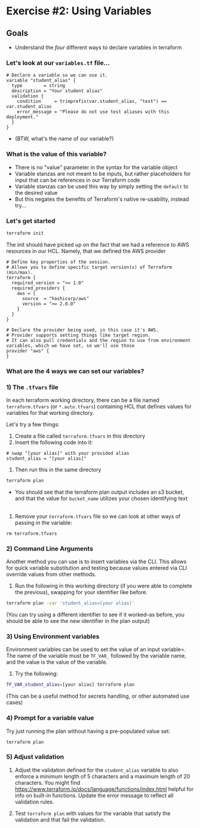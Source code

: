 # Exercise #2: Using Variables

## Goals
* Understand the *four* different ways to declare variables in terraform

### Let's look at our `variables.tf` file...

```hcl
# Declare a variable so we can use it.
variable "student_alias" {
  type        = string
  description = "Your student alias"
  validation {
    condition     = trimprefix(var.student_alias, "test") == var.student_alias
    error_message = "Please do not use test aliases with this deployment."
  }
}
```

* (BTW, what's the name of our variable?)


### What is the value of this variable?

* There is no "value" parameter in the syntax for the variable object
* Variable stanzas are not meant to be inputs, but rather placeholders for input that can be references in our Terraform code
* Variable stanzas can be used this way by simply setting the `default` to the desired value
* But this negates the benefits of Terraform's native re-usability, instead try...


### Let's get started

```bash
terraform init
```

The init should have picked up on the fact that we had a reference to AWS resources in our HCL. Namely, that we defined the AWS provider

```hcl
# Define key properties of the session.
# Allows you to define specific target version(s) of Terraform (min/max).
terraform {
  required_version = ">= 1.0"
  required_providers {
    aws = {
      source  = "hashicorp/aws"
      version = ">= 2.0.0"
    }
  }
}

# Declare the provider being used, in this case it's AWS.
# Provider supports setting things like target region.
# It can also pull credentials and the region to use from environment variables, which we have set, so we'll use those
provider "aws" {
}
```

### What are the 4 ways we can set our variables?

### 1) The `.tfvars` file

In each terraform working directory, there can be a file named `terraform.tfvars` (or `*.auto.tfvars`) containing
HCL that defines values for variables for that working directory.

Let's try a few things:

1. Create a file called `terraform.tfvars` in this directory
1. Insert the following code into it:
```hcl
# swap "[your alias]" with your provided alias
student_alias = "[your alias]"
```
1. Then run this in the same directory
```bash
terraform plan
```

 * You should see that the terraform plan output includes an s3 bucket, and that the value for `bucket_name`
 utilizes your chosen identifying text
<br/><br/>
1. Remove your `terraform.tfvars` file so we can look at other ways of passing in the variable:

 ```
 rm terraform.tfvars
 ```

### 2) Command Line Arguments

Another method you can use is to insert variables via the CLI.  This allows for quick variable substitution and
testing because values entered via CLI override values from other methods.

1. Run the following in this working directory (if you were able to complete the previous), swapping for your
identifier like before.

 ```bash
 terraform plan -var 'student_alias=[your alias]'
 ```

 (You can try using a different identifier to see if it worked–as before, you should be able to see the
new identifier in the plan output)

### 3) Using Environment variables

Environment variables can be used to set the value of an input variable=. The name of the variable must be `TF_VAR_` followed by the variable name, and the value is the value of the variable.

1. Try the following:

 ```bash
 TF_VAR_student_alias=[your alias] terraform plan
 ```

 (This can be a useful method for secrets handling, or other automated use cases)

### 4) Prompt for a variable value

Try just running the plan without having a pre-populated value set:

```
terraform plan
```

### 5) Adjust validation

1. Adjust the validation defined for the `student_alias` variable to also enforce a minimum length of 5 characters and a maximum length of 20 characters. You might find https://www.terraform.io/docs/language/functions/index.html helpful for info on built-in functions. Update the error message to reflect all validation rules.

1. Test `terraform plan` with values for the variable that satisfy the validation and that fail the validation.
